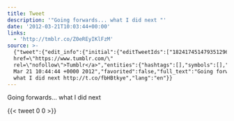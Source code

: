 ```yaml
---
title: Tweet
description: '"Going forwards... what I did next "'
date: '2012-03-21T10:03:44+00:00'
links:
  - 'http://tmblr.co/Z0eREyIKlFzM'
source: >-
  {"tweet":{"edit_info":{"initial":{"editTweetIds":["182417451479351296"],"editableUntil":"2012-03-21T11:44:44.242Z","editsRemaining":"5","isEditEligible":true}},"retweeted":false,"source":"<a
  href=\"https://www.tumblr.com/\"
  rel=\"nofollow\">Tumblr</a>","entities":{"hashtags":[],"symbols":[],"user_mentions":[],"urls":[{"url":"http://t.co/fbHBtkye","expanded_url":"http://tmblr.co/Z0eREyIKlFzM","display_url":"tmblr.co/Z0eREyIKlFzM","indices":["34","54"]}]},"display_text_range":["0","54"],"favorite_count":"0","id_str":"182417451479351296","truncated":false,"retweet_count":"0","id":"182417451479351296","possibly_sensitive":false,"created_at":"Wed
  Mar 21 10:44:44 +0000 2012","favorited":false,"full_text":"Going forwards...
  what I did next http://t.co/fbHBtkye","lang":"en"}}
---
```

Going forwards... what I did next 
    
{{< tweet 0 0 >}}
    
